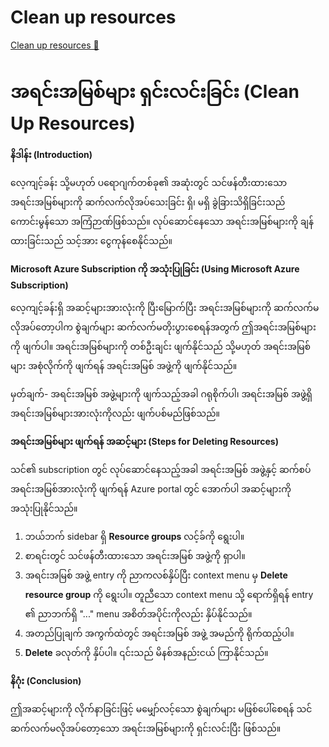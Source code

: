 # Clean up resources

[Clean up resources 🔗](https://www.coursera.org/learn/cybersecurity-tools-and-technologies/supplement/HXMHM/clean-up-resources)

# အရင်းအမြစ်များ ရှင်းလင်းခြင်း (Clean Up Resources)

**နိဒါန်း (Introduction)**

လေ့ကျင့်ခန်း သို့မဟုတ် ပရောဂျက်တစ်ခု၏ အဆုံးတွင် သင်ဖန်တီးထားသော အရင်းအမြစ်များကို ဆက်လက်လိုအပ်သေးခြင်း ရှိ၊ မရှိ ခွဲခြားသိရှိခြင်းသည် ကောင်းမွန်သော အကြံဉာဏ်ဖြစ်သည်။ လုပ်ဆောင်နေသော အရင်းအမြစ်များကို ချန်ထားခြင်းသည် သင့်အား ငွေကုန်စေနိုင်သည်။

**Microsoft Azure Subscription ကို အသုံးပြုခြင်း (Using Microsoft Azure Subscription)**

လေ့ကျင့်ခန်းရှိ အဆင့်များအားလုံးကို ပြီးမြောက်ပြီး အရင်းအမြစ်များကို ဆက်လက်မလိုအပ်တော့ပါက စွဲချက်များ ဆက်လက်မတိုးပွားစေရန်အတွက် ဤအရင်းအမြစ်များကို ဖျက်ပါ။ အရင်းအမြစ်များကို တစ်ဦးချင်း ဖျက်နိုင်သည် သို့မဟုတ် အရင်းအမြစ်များ အစုံလိုက်ကို ဖျက်ရန် အရင်းအမြစ် အဖွဲ့ကို ဖျက်နိုင်သည်။

မှတ်ချက်- အရင်းအမြစ် အဖွဲ့များကို ဖျက်သည့်အခါ ဂရုစိုက်ပါ၊ အရင်းအမြစ် အဖွဲ့ရှိ အရင်းအမြစ်များအားလုံးကိုလည်း ဖျက်ပစ်မည်ဖြစ်သည်။

**အရင်းအမြစ်များ ဖျက်ရန် အဆင့်များ (Steps for Deleting Resources)**

သင်၏ subscription တွင် လုပ်ဆောင်နေသည့်အခါ အရင်းအမြစ် အဖွဲ့နှင့် ဆက်စပ် အရင်းအမြစ်အားလုံးကို ဖျက်ရန် Azure portal တွင် အောက်ပါ အဆင့်များကို အသုံးပြုနိုင်သည်။

1.  ဘယ်ဘက် sidebar ရှိ **Resource groups** လင့်ခ်ကို ရွေးပါ။
2.  စာရင်းတွင် သင်ဖန်တီးထားသော အရင်းအမြစ် အဖွဲ့ကို ရှာပါ။
3.  အရင်းအမြစ် အဖွဲ့ entry ကို ညာကလစ်နှိပ်ပြီး context menu မှ **Delete resource group** ကို ရွေးပါ။ တူညီသော context menu သို့ ရောက်ရှိရန် entry ၏ ညာဘက်ရှိ "..." menu အစိတ်အပိုင်းကိုလည်း နှိပ်နိုင်သည်။
4.  အတည်ပြုချက် အကွက်ထဲတွင် အရင်းအမြစ် အဖွဲ့ အမည်ကို ရိုက်ထည့်ပါ။
5.  **Delete** ခလုတ်ကို နှိပ်ပါ။ ၎င်းသည် မိနစ်အနည်းငယ် ကြာနိုင်သည်။

**နိဂုံး (Conclusion)**

ဤအဆင့်များကို လိုက်နာခြင်းဖြင့် မမျှော်လင့်သော စွဲချက်များ မဖြစ်ပေါ်စေရန် သင်ဆက်လက်မလိုအပ်တော့သော အရင်းအမြစ်များကို ရှင်းလင်းပြီး ဖြစ်သည်။
